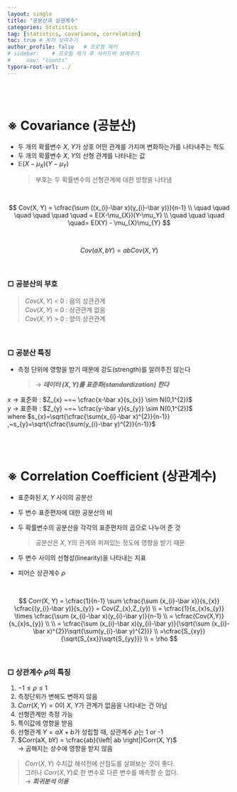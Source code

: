 ```yaml
---
layout: single
title: "공분산과 상관계수"
categories: Statistics
tag: [statistics, covariance, correlation]
toc: true # 목차 보여주기
author_profile: false   # 프로필 제거
# sidebar:    # 프로필 제거 후 사이드바 보여주기
#     nav: "counts"
typora-root-url: ../
---
```

<br><br>

# ※ Covariance (공분산)
- 두 개의 확률변수 $X$, $Y$가 상호 어떤 관계를 가지며 변화하는가를 나타내주는 척도
- 두 개의 확률변수 $X$, $Y$의 선형 관계를 나타내는 값
- $\mathbb{E}(X-\mu_{X})(Y-\mu_Y)$
  >  부호는 두 확률변수의 선형관계에 대한 방향을 나타냄

<br>

$$
Cov(X, Y) = \cfrac{\sum ((x_{i}-\bar x)(y_{i}-\bar y))}{n-1} \\
\quad \quad \quad \quad \quad \quad = E(X-\mu_{X})(Y-\mu_Y) \\
\quad \quad \quad \quad= E(XY) - \mu_{X}\mu_{Y}
$$

<br>

$$
Cov(aX, bY) = abCov(X, Y)
$$

<br>

### □ 공분산의 부호
> $Cov(X, Y) ~<~ 0$ : 음의 상관관계<br>
> $Cov(X, Y) ~=~ 0$ : 상관관계 없음<br>
> $Cov(X, Y) ~>~ 0$ : 양의 상관관계

<br>

### □ 공분산 특징
- 측정 단위에 영향을 받기 때문에 강도(strength)를 알려주진 않는다
  > → ***데이터 $(X,Y)$를 표준화(standardization) 한다***

$x$ → 표준화 : $Z_{x} ~=~ \cfrac{x-\bar x}{s_{x}} \sim N(0,1^{2})$<br>
$y$ → 표준화 : $Z_{y} ~=~ \cfrac{y-\bar y}{s_{y}} \sim N(0,1^{2})$<br>
where $s_{x}=\sqrt{\cfrac{\sum(x_{i}-\bar x)^{2}}{n-1}} ,~s_{y}=\sqrt{\cfrac{\sum(y_{i}-\bar y)^{2}}{n-1}}$


<br>
<br>

# ※ Correlation Coefficient (상관계수)
- 표준화된 $X$, $Y$ 사이의 공분산
- 두 변수 표준편차에 대한 공분산의 비
- 두 확률변수의 공분산을 각각의 표준편차의 곱으로 나누어 준 것
  > 공분산은 $X, Y$의 관계와 퍼져있는 정도에 영향을 받기 때문
- 두 변수 사이의 선형성(linearity)을 나타내는 지표

- 피어슨 상관계수 $\rho$ <br>
<br>

$$
Corr(X, Y) = \cfrac{1}{n-1} \sum \cfrac{\sum (x_{i}-\bar x)}{s_{x}} \cfrac{(y_{i}-\bar y)}{s_{y}} = Cov(Z_{x},Z_{y}) \\
= \cfrac{1}{s_{x}s_{y}} \times \cfrac{\sum (x_{i}-\bar x)(y_{i}-\bar y)}{n-1} \\
= \cfrac{Cov(X,Y)}{s_{x}s_{y}} \\
\\
= \cfrac{\sum (x_{i}-\bar x)(y_{i}-\bar y)}{\sqrt{\sum (x_{i}-\bar x)^{2}}\sqrt{\sum(y_{i}-\bar y)^{2}}} \\
=\cfrac{S_{xy}}{\sqrt{S_{xx}}\sqrt{S_{yy}}} \\
= \rho
$$

<br>

### □ 상관계수 $\rho$의 특징
1. $-1 \le \rho \le 1$
2. 측정단위가 변해도 변하지 않음
3. $Corr(X,Y)=0$이 $X$, $Y$가 관계가 없음을 나타내는 건 아님
4. 선형관계만 측정 가능
5. 특이값에 영향을 받음
6. 선형관계 $Y = aX+b$가 성립할 때, 상관계수 $\rho$는 1 or -1
7. $Corr(aX, bY) = \cfrac{ab}{\left| ab \right|}Corr(X, Y)$<br>
  → 곱해지는 상수에 영향을 받지 않음

> $Corr(X,Y)$ 수치값 해석전에 산점도를 살펴보는 것이 좋다.<br>
> 그러나 $Corr(X,Y)$로 한 변수로 다른 변수를 예측할 순 없다.<br>
> → ***회귀분석 이용***